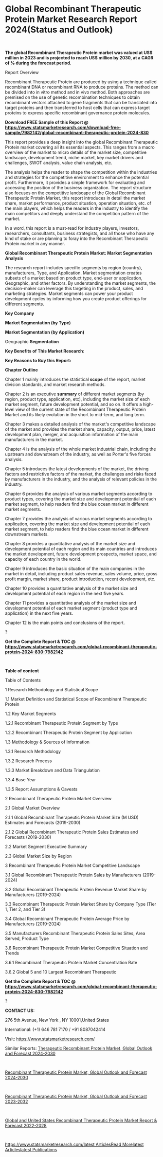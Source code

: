 <h1>Global Recombinant Therapeutic Protein Market Research Report 2024(Status and Outlook)</h1><br/><p><strong>The global Recombinant Therapeutic Protein market was valued at US$ million in 2023 and is projected to reach US$ million by 2030, at a <strong>CAGR</strong> of % during the forecast period.</strong></p>
 
 
 
 <p>Report Overview</p>
 
 
 
 <p>Recombinant Therapeutic Protein are produced by using a technique called recombinant DNA or recombinant RNA to produce proteins. The method can be divided into in vitro method and in vivo method. Both approaches are premised on the use of genetic recombination techniques to obtain recombinant vectors attached to gene fragments that can be translated into target proteins and then transferred to host cells that can express target proteins to express specific recombinant governance protein molecules.</p>
 
 
 
 <p><strong>Download FREE Sample of this Report @ <a href="https://www.statsmarketresearch.com/download-free-sample/7982142/global-recombinant-therapeutic-protein-2024-830">https://www.statsmarketresearch.com/download-free-sample/7982142/global-recombinant-therapeutic-protein-2024-830</a></strong></p>
 
 
 
 <p>This report provides a deep insight into the global Recombinant Therapeutic Protein market covering all its essential aspects. This ranges from a macro overview of the market to micro details of the market size, competitive landscape, development trend, niche market, key market drivers and challenges, SWOT analysis, value chain analysis, etc.</p>
 
 
 
 <p>The analysis helps the reader to shape the competition within the industries and strategies for the competitive environment to enhance the potential profit. Furthermore, it provides a simple framework for evaluating and accessing the position of the business organization. The report structure also focuses on the competitive landscape of the Global Recombinant Therapeutic Protein Market, this report introduces in detail the market share, market performance, product situation, operation situation, etc. of the main players, which helps the readers in the industry to identify the main competitors and deeply understand the competition pattern of the market.</p>
 
 
 
 <p>In a word, this report is a must-read for industry players, investors, researchers, consultants, business strategists, and all those who have any kind of stake or are planning to foray into the Recombinant Therapeutic Protein market in any manner.</p>
 
 
 
 <p><strong>Global Recombinant Therapeutic Protein Market: Market Segmentation Analysis</strong></p>
 
 
 
 <p>The research report includes specific segments by region (country), manufacturers, Type, and Application. Market segmentation creates subsets of a market based on product type, end-user or application, Geographic, and other factors. By understanding the market segments, the decision-maker can leverage this targeting in the product, sales, and marketing strategies. Market segments can power your product development cycles by informing how you create product offerings for different segments.</p>
 
 
 
 <p><strong>Key Company</strong></p>
 
 
 
 <p><strong>Market Segmentation (by Type)</strong></p>
 
 
 
 <p><strong>Market Segmentation (<strong>by Application</strong>)</strong></p>
 
 
 
 <p>Geographic <strong>Segmentation</strong></p>
 
 
 
 <p><strong>Key Benefits of This Market Research:</strong></p>
 
 
 
 <p><strong>Key <strong>Reasons to Buy</strong> this Report:</strong></p>
 
 
 
 <p><strong>Chapter Outline</strong></p>
 
 
 
 <p>Chapter 1 mainly introduces the statistical <strong>scope</strong> of the report, market division standards, and market research methods.</p>
 
 
 
 <p>Chapter 2 is an executive <strong>summary</strong> of different market segments (by region, product type, application, etc), including the market size of each market segment, future development potential, and so on. It offers a high-level view of the current state of the Recombinant Therapeutic Protein Market and its likely evolution in the short to mid-term, and long term.</p>
 
 
 
 <p>Chapter 3 makes a detailed analysis of the market&#39;s competitive landscape of the market and provides the market share, capacity, output, price, latest development plan, merger, and acquisition information of the main manufacturers in the market.</p>
 
 
 
 <p>Chapter 4 is the analysis of the whole market industrial chain, including the upstream and downstream of the industry, as well as Porter&#39;s five forces analysis.</p>
 
 
 
 <p>Chapter 5 introduces the latest developments of the market, the driving factors and restrictive factors of the market, the challenges and risks faced by manufacturers in the industry, and the analysis of relevant policies in the industry.</p>
 
 
 
 <p>Chapter 6 provides the analysis of various market segments according to product types, covering the market size and development potential of each market segment, to help readers find the blue ocean market in different market segments.</p>
 
 
 
 <p>Chapter 7 provides the analysis of various market segments according to application, covering the market size and development potential of each market segment, to help readers find the blue ocean market in different downstream markets.</p>
 
 
 
 <p>Chapter 8 provides a quantitative analysis of the market size and development potential of each region and its main countries and introduces the market development, future development prospects, market space, and capacity of each country in the world.</p>
 
 
 
 <p>Chapter 9 introduces the basic situation of the main companies in the market in detail, including product sales revenue, sales volume, price, gross profit margin, market share, product introduction, recent development, etc.</p>
 
 
 
 <p>Chapter 10 provides a quantitative analysis of the market size and development potential of each region in the next five years.</p>
 
 
 
 <p>Chapter 11 provides a quantitative analysis of the market size and development potential of each market segment (product type and application) in the next five years.</p>
 
 
 
 <p>Chapter 12 is the main points and conclusions of the report.</p>
 
 
 
 <p>? </p>
 
 
 
 <div><b>Get the Complete Report & TOC @ <a href="https://www.statsmarketresearch.com/global-recombinant-therapeutic-protein-2024-830-7982142">https://www.statsmarketresearch.com/global-recombinant-therapeutic-protein-2024-830-7982142</a></b></div>
 
 
 
 <p><br />
 
 <b>Table of content</b></p>
 
 
 
 <p>Table of Contents<br />
 
 1 Research Methodology and Statistical Scope<br />
 
 1.1 Market Definition and Statistical Scope of Recombinant Therapeutic Protein<br />
 
 1.2 Key Market Segments<br />
 
 1.2.1 Recombinant Therapeutic Protein Segment by Type<br />
 
 1.2.2 Recombinant Therapeutic Protein Segment by Application<br />
 
 1.3 Methodology & Sources of Information<br />
 
 1.3.1 Research Methodology<br />
 
 1.3.2 Research Process<br />
 
 1.3.3 Market Breakdown and Data Triangulation<br />
 
 1.3.4 Base Year<br />
 
 1.3.5 Report Assumptions & Caveats<br />
 
 2 Recombinant Therapeutic Protein Market Overview<br />
 
 2.1 Global Market Overview<br />
 
 2.1.1 Global Recombinant Therapeutic Protein Market Size (M USD) Estimates and Forecasts (2019-2030)<br />
 
 2.1.2 Global Recombinant Therapeutic Protein Sales Estimates and Forecasts (2019-2030)<br />
 
 2.2 Market Segment Executive Summary<br />
 
 2.3 Global Market Size by Region<br />
 
 3 Recombinant Therapeutic Protein Market Competitive Landscape<br />
 
 3.1 Global Recombinant Therapeutic Protein Sales by Manufacturers (2019-2024)<br />
 
 3.2 Global Recombinant Therapeutic Protein Revenue Market Share by Manufacturers (2019-2024)<br />
 
 3.3 Recombinant Therapeutic Protein Market Share by Company Type (Tier 1, Tier 2, and Tier 3)<br />
 
 3.4 Global Recombinant Therapeutic Protein Average Price by Manufacturers (2019-2024)<br />
 
 3.5 Manufacturers Recombinant Therapeutic Protein Sales Sites, Area Served, Product Type<br />
 
 3.6 Recombinant Therapeutic Protein Market Competitive Situation and Trends<br />
 
 3.6.1 Recombinant Therapeutic Protein Market Concentration Rate<br />
 
 3.6.2 Global 5 and 10 Largest Recombinant Therapeutic</p>
 
 
 
 <div><b>Get the Complete Report & TOC @ <a href="https://www.statsmarketresearch.com/global-recombinant-therapeutic-protein-2024-830-7982142">https://www.statsmarketresearch.com/global-recombinant-therapeutic-protein-2024-830-7982142</a></b></div>
 
 
 
 <p>? </p>
 
 
 
 <p><b>CONTACT US:</b><br />
 
 276 5th Avenue, New York , NY 10001,United States<br />
 
 International: (+1) 646 781 7170 / +91 8087042414<br />
 
 Visit: <a href="https://www.statsmarketresearch.com/">https://www.statsmarketresearch.com/</a><br />
 
 Similar Reports: <a href="https://www.statsmarketresearch.com/global-recombinant-therapeutic-protein-2024-830-7982142">Therapeutic Recombinant Protein Market, Global Outlook and Forecast 2024-2030</a><br />
 
 <br />
 
 <a href="https://www.statsmarketresearch.com/global-recombinant-therapeutic-protein-2024-830-7982142">Recombinant Therapeutic Protein Market, Global Outlook and Forecast 2024-2030</a><br />
 
 <br />
 
 <a href="https://www.statsmarketresearch.com/global-recombinant-therapeutic-protein-2024-830-7982142">Recombinant Therapeutic Protein Market, Global Outlook and Forecast 2023-2032</a><br />
 
 <br />
 
 <a href="https://www.statsmarketresearch.com/global-recombinant-therapeutic-protein-2024-830-7982142">Global and United States Recombinant Therapeutic Protein Market Report & Forecast 2022-2028</a><br />
 
 <br />
 
 <a href="https://gyeongbokgung.com">https://www.statsmarketresearch.com/</a><a href="https://hallyeomaritime.com">latest Articles</a><a href="https://jingwansa.com">Read More</a><a href="https://nguoiviet.jp/">latest Articles</a><a href="https://www.intelmarketresearch.com/">latest Publications</a></p>